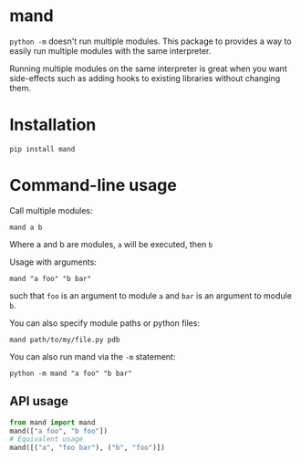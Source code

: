 # mand

``python -m`` doesn't run multiple modules. This package to provides a way to easily run multiple modules with the same interpreter.

Running multiple modules on the same interpreter is great when you want side-effects such as
adding hooks to existing libraries without changing them.

# Installation

    pip install mand

# Command-line usage

Call multiple modules:

    mand a b

Where a and b are modules, ``a`` will be executed, then ``b``

Usage with arguments:

    mand "a foo" "b bar"

such that ``foo`` is an argument to module ``a`` and ``bar`` is an argument to module ``b``.

You can also specify module paths or python files:

    mand path/to/my/file.py pdb


You can also run mand via the ``-m`` statement:

    python -m mand "a foo" "b bar"

## API usage

```python
from mand import mand
mand(["a foo", "b foo"])
# Equivalent usage
mand([("a", "foo bar"), ("b", "foo")])
```
